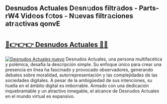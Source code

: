 ## Desnudos Actuales D𝚎sn𝚞dos filtr𝚊dos - Parts-rW4 Vid𝚎os f𝚘tos - N𝚞evas filtr𝚊ciones atr𝚊ctivas qonvE

# <h2><a href="http://mb2qyz4.tromn.icu/?c=Desnudos+Actuales">🔗👉👉👉 Desnudos Actuales 🔗🔗</a></h2>

[![Desnudos Actuales nuevo](https://i.imgur.com/pEAQMta.gif)](http://mb2qyz4.tromn.icu/?c=Desnudos+Actuales)
Desnudos Actuales, una persona multifacética y polémica, desafía la descripción simple. Su enfoque único para crear una presencia en línea ha fascinado y provocado observadores, generando debates sobre moralidad, autorrepresentación y las complejidades de las sociedades digitales. A pesar de la ambigüedad de sus intenciones, su huella en el ámbito digital es imborrable. Armado con una dedicación inquebrantable y un atractivo innegable, el alcance de Desnudos Actuales en el mundo virtual es expansivo.
